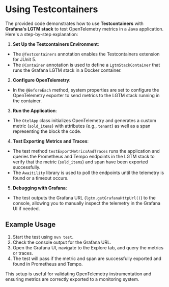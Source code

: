 # Using Testcontainers

The provided code demonstrates how to use **Testcontainers** with **Grafana's LGTM stack** to test OpenTelemetry metrics
in a Java application. Here's a step-by-step explanation:

1. **Set Up the Testcontainers Environment**:

- The `@Testcontainers` annotation enables the Testcontainers extension for JUnit 5.
- The `@Container` annotation is used to define a `LgtmStackContainer` that runs the Grafana LGTM stack in a Docker
  container.

2. **Configure OpenTelemetry**:

- In the `@BeforeEach` method, system properties are set to configure the OpenTelemetry exporter to send metrics to
  the LGTM stack running in the container.

3. **Run the Application**:

- The `OtelApp` class initializes OpenTelemetry and generates a custom metric (`sold_items`) with attributes (e.g.,
  `tenant`) as well as a span representing the block the code.

4. **Test Exporting Metrics and Traces**:

- The test method `testExportMetricsAndTraces` runs the application and queries the Prometheus and Tempo endpoints
  in the LGTM stack to verify that the metric (`sold_items`) and span have been exported successfully.
- The `Awaitility` library is used to poll the endpoints until the telemetry is found or a timeout occurs.

5. **Debugging with Grafana**:

- The test outputs the Grafana URL (`lgtm.getGrafanaHttpUrl()`) to the console, allowing you to manually inspect the
  telemetry in the Grafana UI if needed.

## Example Usage

1. Start the test using `mvn test`.
2. Check the console output for the Grafana URL.
3. Open the Grafana UI, navigate to the Explore tab, and query the metrics or traces.
4. The test will pass if the metric and span are successfully exported and found in Prometheus and Tempo.

This setup is useful for validating OpenTelemetry instrumentation and ensuring metrics are correctly exported to a
monitoring system.